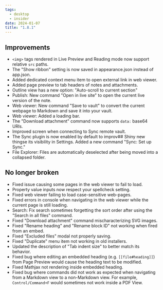 ```yaml
---
tags:
  - desktop
  - insider
date: 2024-01-07
title: "1.8.1"
---
```


## Improvements

- `<img>` tags rendered in Live Preview and Reading mode now support relative `src` paths.
- The "Show ribbon" setting is now saved in appearance.json instead of app.json.
- Added dedicated context menu item to open external link in web viewer.
- Added page preview to tab headers of notes and attachments.
- Outline view has a new option: "Auto-scroll to current section"
- Publish: New command "Open in live site" to open the current live version of the note.
- Web viewer: New command "Save to vault" to convert the current webpage to Markdown and save it into your vault.
- Web viewer: Added a loading bar.
- The "Download attachment" command now supports `data:` base64 URIs.
- Improved screen when connecting to Sync remote vault.
- The Sync plugin is now enabled by default to improv## Shiny new thingse its visibility in Settings. Added a new command "Sync: Set up Sync."
- File Explorer: Files are automatically deselected after being moved into a collapsed folder.

## No longer broken

- Fixed issue causing some pages in the web viewer to fail to load.
- Property value inputs now respect your spellcheck setting.
- Fixed web viewer failing to load case-sensitive web-pages.
- Fixed errors in console when navigating in the web viewer while the current page is still loading.
- Search: Fix search sometimes forgetting the sort order after using the "Search in all files" command.
- Fixed "Download attachment" command mischaracterizing SVG images.
- Fixed "Rename heading" and "Rename block ID" not working when fired from an embed.
- Fixed "Excluded files" modal not properly saving.
- Fixed "Duplicate" menu item not working in old installers.
- Updated the description of "Tab indent size" to better match its behavior.
- Fixed bug where editing an embedded heading (e.g. `[[file#heading]]`) from Page Preview would cause the heading text to be modified.
- Fixed Mathjax not rendering inside embedded heading.
- Fixed bug where commands did not work as expected when navigating from a Markdown view to a non-Markdown view. For example, `Control/Command+F` would sometimes not work inside a PDF View.
